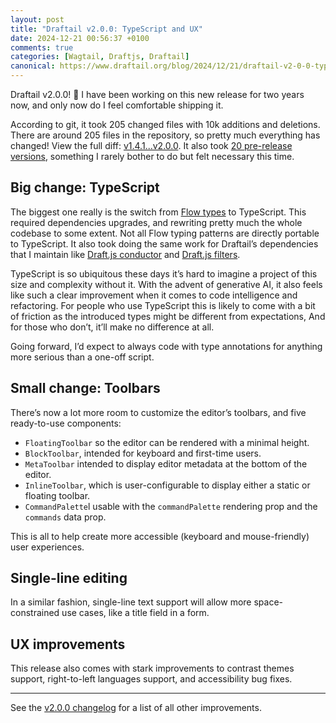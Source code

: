 ```yaml
---
layout: post
title: "Draftail v2.0.0: TypeScript and UX"
date: 2024-12-21 00:56:37 +0100
comments: true
categories: [Wagtail, Draftjs, Draftail]
canonical: https://www.draftail.org/blog/2024/12/21/draftail-v2-0-0-typescript-and-ux
---
```


Draftail v2.0.0! 🌈 I have been working on this new release for two years now, and only now do I feel comfortable shipping it.

<!-- more -->

According to git, it took 205 changed files with 10k additions and deletions. There are around 205 files in the repository, so pretty much everything has changed! View the full diff: [v1.4.1...v2.0.0](https://github.com/springload/draftail/compare/v1.4.1...v2.0.0). It also took [20 pre-release versions](https://www.npmjs.com/package/draftail?activeTab=versions), something I rarely bother to do but felt necessary this time.

## Big change: TypeScript

The biggest one really is the switch from [Flow types](https://flow.org/) to TypeScript. This required dependencies upgrades, and rewriting pretty much the whole codebase to some extent. Not all Flow typing patterns are directly portable to TypeScript. It also took doing the same work for Draftail’s dependencies that I maintain like [Draft.js conductor](https://github.com/thibaudcolas/draftjs-conductor) and [Draft.js filters](https://github.com/thibaudcolas/draftjs-filters).

TypeScript is so ubiquitous these days it’s hard to imagine a project of this size and complexity without it. With the advent of generative AI, it also feels like such a clear improvement when it comes to code intelligence and refactoring. For people who use TypeScript this is likely to come with a bit of friction as the introduced types might be different from expectations, And for those who don’t, it’ll make no difference at all.

Going forward, I’d expect to always code with type annotations for anything more serious than a one-off script.

## Small change: Toolbars

There’s now a lot more room to customize the editor’s toolbars, and five ready-to-use components:

- `FloatingToolbar` so the editor can be rendered with a minimal height.
- `BlockToolbar`, intended for keyboard and first-time users.
- `MetaToolbar` intended to display editor metadata at the bottom of the editor.
- `InlineToolbar`, which is user-configurable to display either a static or floating toolbar.
- `CommandPalette`l usable with the `commandPalette` rendering prop and the `commands` data prop.

This is all to help create more accessible (keyboard and mouse-friendly) user experiences.

## Single-line editing

In a similar fashion, single-line text support will allow more space-constrained use cases, like a title field in a form.

## UX improvements

This release also comes with stark improvements to contrast themes support, right-to-left languages support, and accessibility bug fixes.

---

See the [v2.0.0 changelog](https://github.com/springload/draftail/releases/tag/v2.0.0) for a list of all other improvements.
